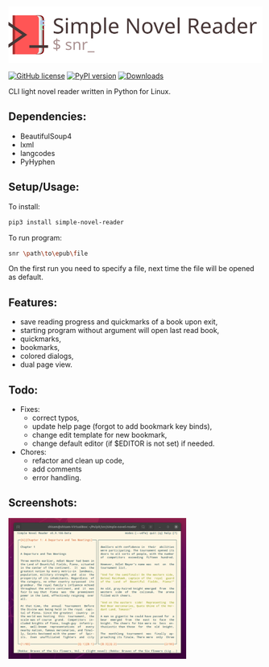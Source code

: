 <img src="https://raw.githubusercontent.com/gzygmanski/simple-novel-reader/0.9.x/images/snr_h.svg">

[![GitHub license](https://img.shields.io/github/license/gzygmanski/simple-novel-reader)](https://github.com/gzygmanski/simple-novel-reader/blob/master/LICENSE)
[![PyPI version](https://badge.fury.io/py/simple-novel-reader.svg)](https://badge.fury.io/py/simple-novel-reader)
[![Downloads](https://pepy.tech/badge/simple-novel-reader)](https://pepy.tech/project/simple-novel-reader)

CLI light novel reader written in Python for Linux.

## Dependencies:
* BeautifulSoup4
* lxml
* langcodes
* PyHyphen

## Setup/Usage:
To install:
```bash
pip3 install simple-novel-reader
```
To run program:
```bash
snr \path\to\epub\file
```
On the first run you need to specify a file, next time the file will be opened as default.

## Features:
* save reading progress and quickmarks of a book upon exit,
* starting program without argument will open last read book,
* quickmarks,
* bookmarks,
* colored dialogs,
* dual page view.

## Todo:
* Fixes:
  + correct typos,
  + update help page (forgot to add bookmark key binds),
  + change edit template for new bookmark,
  + change default editor (if $EDITOR is not set) if needed.
* Chores:
  + refactor and clean up code,
  + add comments
  + error handling.

## Screenshots:
<img src="https://raw.githubusercontent.com/gzygmanski/simple-novel-reader/master/images/screen.png" width="70%">
